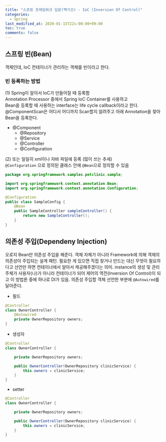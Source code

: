 ```yaml
---
title: "스프링 프레임워크 입문(백기선) - IoC (Inversion Of Control)"
categories:
  - Spring
last_modified_at: 2020-01-15T22s:00:00+09:00
toc: true
comments: false
---
```

## 스프링 빈(Bean)
객체인데, IoC 컨테이너가 관리하는 객체를 빈이라고 한다.

### 빈 등록하는 방법

(1) Spring이 알아서 IoC가 만들어질 때 등록함      
Annotation Processor 중에서 Spring IoC Container를 사용하고      
Bean을 등록할 때 사용하는 interface는 life cycle callback이라고 한다.    
@ComponentScan은 어디서 어디까지 Scan할지 알려주고 아래 Annotation을 찾아 Bean을 등록한다.
* @Component
  * @Repository
  * @Service
  * @Controller
  * @Configuration

(2) 또는 일일히 xml이나 자바 파일에 등록 (많이 쓰는 추세)   
`@Configuration` 으로 정의된 클래스 안에 `@Bean`으로 정의할 수 있음   

```java
package org.springframework.samples.petclinic.sample;

import org.springframework.context.annotation.Bean;
import org.springframework.context.annotation.Configuration;

@Configuration
public class SampleConfig {
	@Bean
	public SampleController sampleController() {
		return new SampleController();
	}
}
```

## 의존성 주입(Dependeny Injection)
오로지 Bean만 의존성 주입을 해준다. 객체 자체가 아니라 Framework에 의해 객체의 의존성이 주입되는 설계 패턴. 필요한 게 있으면 직접 찾거나 만드는 대신 무엇이 필요하다고 선언만 하면 컨테이너에서 알아서 제공해주겠다는 의미. instance의 생성 및 관리 주체가 사용자(나)가 아니라 컨테이너가 되어 제어의 역전(Inversion Of Control)이 되고 이 방법론 중에 하나로 DI가 있음. 의존성 주입할 객체 선언한 부분에 `@Autowired`를 달아준다.  


* 필드           
```java
@Controller
class OwnerController {
    @Autowired
    private OwnerRepository owners;
}
```


* 생성자    
```java
@Controller
class OwnerController {

    private OwnerRepository owners;

    public OwnerController(OwnerRepository clinicService) {
        this.owners = clinicService;
    }
}
```

* setter    
```java    
@Controller
class OwnerController {

    private OwnerRepository owners;

    public OwnerController(OwnerRepository clinicService) {
        this.owners = clinicService;
    }
}
```
